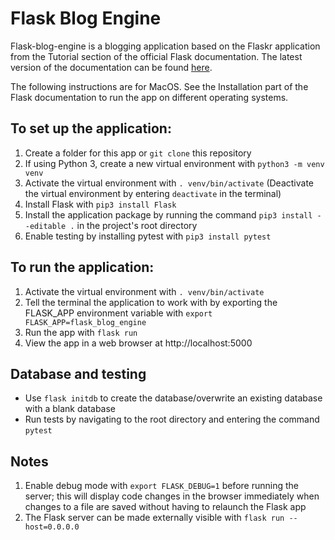 # Flask Blog Engine

Flask-blog-engine is a blogging application based on the Flaskr application from the Tutorial section of the official Flask documentation. The latest version of the documentation can be found [here](http://flask.pocoo.org/docs/latest/).

The following instructions are for MacOS. See the Installation part of the Flask documentation to run the app on different operating systems.

## To set up the application:
1. Create a folder for this app or `git clone` this repository
2. If using Python 3, create a new virtual environment with `python3 -m venv venv`
3. Activate the virtual environment with `. venv/bin/activate` (Deactivate the virtual environment by entering `deactivate` in the terminal)
4. Install Flask with `pip3 install Flask`
5. Install the application package by running the command `pip3 install --editable .` in the project's root directory
6. Enable testing by installing pytest with `pip3 install pytest`

## To run the application:
1. Activate the virtual environment with `. venv/bin/activate`
2. Tell the terminal the application to work with by exporting the FLASK_APP environment variable with `export FLASK_APP=flask_blog_engine`
3. Run the app with `flask run`
4. View the app in a web browser at http://localhost:5000

## Database and testing
- Use `flask initdb` to create the database/overwrite an existing database with a blank database
- Run tests by navigating to the root directory and entering the command `pytest`

## Notes
1. Enable debug mode with `export FLASK_DEBUG=1` before running the server; this will display code changes in the browser immediately when changes to a file are saved without having to relaunch the Flask app
2. The Flask server can be made externally visible with `flask run --host=0.0.0.0`
